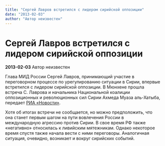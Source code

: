 ```yaml
---
title: "Сергей Лавров встретился с лидером сирийской оппозиции"
date: "2013-02-03"
author: "Автор неизвестен"
---
```


# Сергей Лавров встретился с лидером сирийской оппозиции

**2013-02-03** Автор неизвестен

Глава МИД России Сергей Лавров, принимающий участие в переговорном процессе по урегулированию ситуации в Сирии, впервые встретился с лидером сирийской оппозиции. В Мюнхене прошла встреча С. Лаврова и начальника Национальной коалиции оппозиционных и революционных сил Сирии Ахмеда Муаза аль-Хатыба, передает [РИА «Новости»](http://ria.ru/).

Хотя об итогах встречи не сообщается, но можно предположить, что она станет первым шагом на пути вовлечения России в международную агрессию против Сирии. В свое время РФ также «негативно» относилась к ливийским мятежникам. Однако некоторое время спустя также начала вести с ними переговоры. Аналогичная ситуация, очевидно, возникает и вокруг сирийских событий.